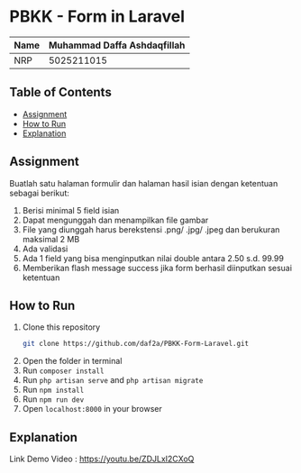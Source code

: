 # PBKK - Form in Laravel

Name | Muhammad Daffa Ashdaqfillah
--------- | ---------
NRP | 5025211015

## Table of Contents
- [Assignment](#assignment)
- [How to Run](#how-to-run)
- [Explanation](#explanation)

## Assignment
Buatlah satu halaman formulir dan halaman hasil isian dengan ketentuan sebagai berikut:	
1. Berisi minimal 5 field isian
2. Dapat mengunggah dan menampilkan file gambar
3. File yang diunggah harus berekstensi .png/ .jpg/ .jpeg dan berukuran maksimal 2 MB
4. Ada validasi
5. Ada 1 field yang bisa menginputkan nilai double antara 2.50 s.d. 99.99
6. Memberikan flash message success jika form berhasil diinputkan sesuai ketentuan

## How to Run
1. Clone this repository
    ```bash
    git clone https://github.com/daf2a/PBKK-Form-Laravel.git
    ```
2. Open the folder in terminal
3. Run `composer install`
4. Run `php artisan serve` and `php artisan migrate`
5. Run `npm install`
6. Run `npm run dev`
7. Open `localhost:8000` in your browser

## Explanation

Link Demo Video : https://youtu.be/ZDJLxI2CXoQ


